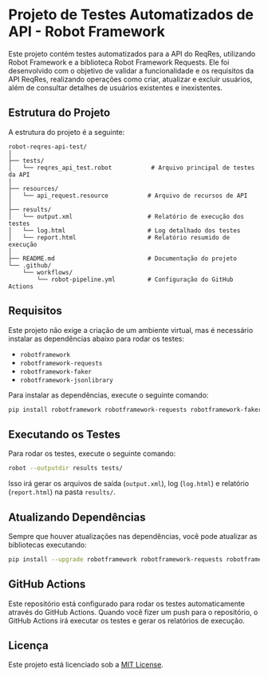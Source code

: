 
# Projeto de Testes Automatizados de API - Robot Framework

Este projeto contém testes automatizados para a API do ReqRes, utilizando Robot Framework e a biblioteca Robot Framework Requests. Ele foi desenvolvido com o objetivo de validar a funcionalidade e os requisitos da API ReqRes, realizando operações como criar, atualizar e excluir usuários, além de consultar detalhes de usuários existentes e inexistentes.

## Estrutura do Projeto

A estrutura do projeto é a seguinte:

```
robot-reqres-api-test/
│
├── tests/
│   └── reqres_api_test.robot           # Arquivo principal de testes da API
│
├── resources/
│   └── api_request.resource           # Arquivo de recursos de API
│
├── results/
│   └── output.xml                     # Relatório de execução dos testes
│   └── log.html                       # Log detalhado dos testes
│   └── report.html                    # Relatório resumido de execução
│
├── README.md                          # Documentação do projeto
└── .github/
    └── workflows/
        └── robot-pipeline.yml         # Configuração do GitHub Actions
```

## Requisitos

Este projeto não exige a criação de um ambiente virtual, mas é necessário instalar as dependências abaixo para rodar os testes:

- `robotframework`
- `robotframework-requests`
- `robotframework-faker`
- `robotframework-jsonlibrary`

Para instalar as dependências, execute o seguinte comando:

```bash
pip install robotframework robotframework-requests robotframework-faker robotframework-jsonlibrary
```

## Executando os Testes

Para rodar os testes, execute o seguinte comando:

```bash
robot --outputdir results tests/
```

Isso irá gerar os arquivos de saída (`output.xml`), log (`log.html`) e relatório (`report.html`) na pasta `results/`.

## Atualizando Dependências

Sempre que houver atualizações nas dependências, você pode atualizar as bibliotecas executando:

```bash
pip install --upgrade robotframework robotframework-requests robotframework-faker robotframework-jsonlibrary
```

## GitHub Actions

Este repositório está configurado para rodar os testes automaticamente através do GitHub Actions. Quando você fizer um push para o repositório, o GitHub Actions irá executar os testes e gerar os relatórios de execução.

## Licença

Este projeto está licenciado sob a [MIT License](LICENSE).
